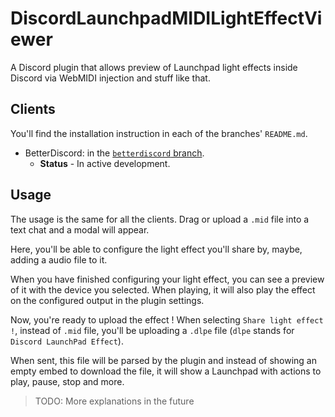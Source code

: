 # DiscordLaunchpadMIDILightEffectViewer
A Discord plugin that allows preview of Launchpad light effects inside Discord via WebMIDI injection and stuff like that.

## Clients

You'll find the installation instruction in each of the branches' `README.md`.

- BetterDiscord: in the [`betterdiscord` branch](https://github.com/Vexcited/DiscordLaunchpadMIDILightEffectViewer/tree/betterdiscord).
  - **Status** - In active development.

## Usage

The usage is the same for all the clients. Drag or upload a `.mid` file into a text chat and a modal will appear.

Here, you'll be able to configure the light effect you'll share by, maybe, adding a audio file to it.

When you have finished configuring your light effect, you can see a preview of it with the device you selected. When playing, it will also play the effect on the configured output in the plugin settings.

Now, you're ready to upload the effect ! When selecting `Share light effect !`, instead of `.mid` file, you'll be uploading a `.dlpe` file (`dlpe` stands for `Discord LaunchPad Effect`).

<!-- If you have checked the `Also send a MP4 video preview` option, a `.mp4` file will also be included in the upload. -->

When sent, this file will be parsed by the plugin and instead of showing an empty embed to download the file, it will show a Launchpad with actions to play, pause, stop and more.

> TODO: More explanations in the future